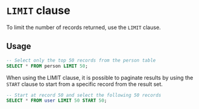 # `LIMIT` clause

To limit the number of records returned, use the `LIMIT` clause.

## Usage

```sql
-- Select only the top 50 records from the person table
SELECT * FROM person LIMIT 50;
```

When using the LIMIT clause, it is possible to paginate results by using the
`START` clause to start from a specific record from the result set.

```sql
-- Start at record 50 and select the following 50 records
SELECT * FROM user LIMIT 50 START 50;
```


